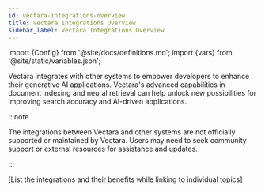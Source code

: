 ```yaml
---
id: vectara-integrations-overview
title: Vectara Integrations Overview
sidebar_label: Vectara Integrations Overview
---
```


import {Config} from '@site/docs/definitions.md';
import {vars} from '@site/static/variables.json';

Vectara integrates with other systems to empower developers to enhance their 
generative AI applications. Vectara's advanced capabilities in document 
indexing and neural retrieval can help unlock new possibilities for improving 
search accuracy and AI-driven applications.

:::note

The integrations between Vectara and other systems are not officially 
supported or maintained by Vectara. Users may need to seek community support 
or external resources for assistance and updates.

:::

[List the integrations and their benefits while linking to individual topics]